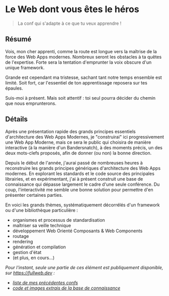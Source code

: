 # Le Web dont vous êtes le héros

> La conf qui s'adapte à ce que tu veux apprendre !

## Résumé

Vois, mon cher apprenti, comme la route est longue vers la maîtrise de la force des Web Apps modernes. Nombreux seront les obstacles à ta quêtes de l'expertise. Forte sera la tentation d'emprunter la voix obscure d'un unique framework.

Grande est cependant ma tristesse, sachant tant notre temps ensemble est limité. Soit fort, car l'essentiel de ton apprentissage reposera sur tes épaules.

Suis-moi à présent. Mais soit attentif : toi seul pourra décider du chemin que nous emprunterons.

## Détails

Après une présentation rapide des grands principes essentiels d'architecture des Web Apps Modernes, je "construirai" ici progressivement une Web App Moderne, mais ce sera le public qui choisira de manière interactive (à la manière d'un Bandersnatch), à des moments précis, un des deux mots-clefs proposés, afin de donner (ou non) la bonne direction.

Depuis le début de l'année, j'aurai passé de nombreuses heures à reconstruire les grands principes génériques d'architecture des Web Apps modernes. En explorant les standards et le code source des principales librairies, et en expérimentant, j'ai à présent construit une base de connaissance qui dépasse largement le cadre d'une seule conférence. Du coup, l'interactivité me semble une bonne solution pour permettre d'en présenter certaines parties.

En voici les grands thèmes, systématiquement décorrélés d'un framework ou d'une bibliothèque particulière :

- organismes et processus de standardisation
- maîtriser sa veille technique
- développement Web Orienté Composants & Web Components
- routage
- rendering
- génération et compilation
- gestion d'état
- (et plus, en cours...)

_Pour l'instant, seule une partie de ces élément est publiquement disponible, sur <https://fullweb.dev> :_

- _[liste de mes précédentes confs](https://fullweb.dev/conferences/)_
- _[code et images extrais de la base de connaissance](https://fullweb.dev/fr/06-materials/)_
